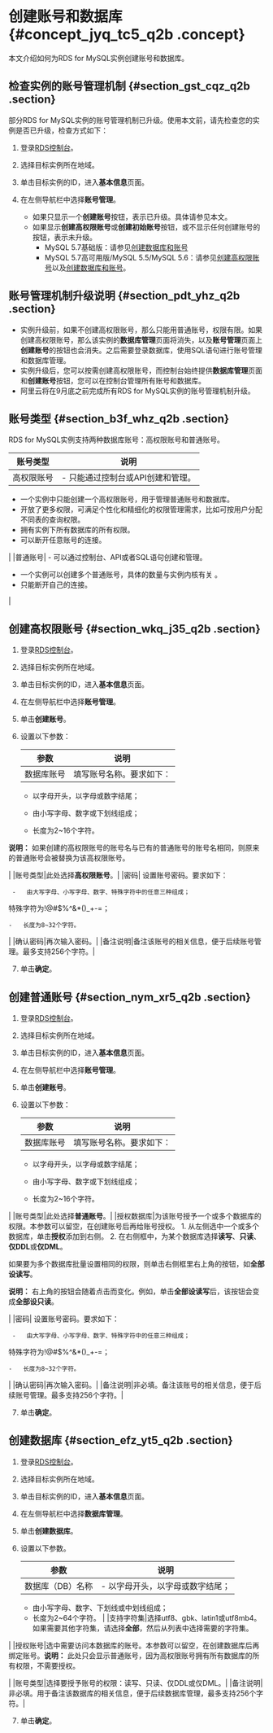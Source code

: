 # 创建账号和数据库 {#concept_jyq_tc5_q2b .concept}

本文介绍如何为RDS for MySQL实例创建账号和数据库。

## 检查实例的账号管理机制 {#section_gst_cqz_q2b .section}

部分RDS for MySQL实例的账号管理机制已升级。使用本文前，请先检查您的实例是否已升级，检查方式如下：

1.  登录[RDS控制台](https://rdsnext.console.aliyun.com)。
2.  选择目标实例所在地域。
3.  单击目标实例的ID，进入**基本信息**页面。
4.  在左侧导航栏中选择**账号管理**。

    -   如果只显示一个**创建账号**按钮，表示已升级。具体请参见本文。
    -   如果显示**创建高权限账号**或**创建初始账号**按钮，或不显示任何创建账号的按钮，表示未升级。
        -   MySQL 5.7基础版：请参见[创建数据库和账号](https://help.aliyun.com/document_detail/49015.html)
        -   MySQL 5.7高可用版/MySQL 5.5/MySQL 5.6：请参见[创建高权限账号](https://help.aliyun.com/document_detail/26130.html)以及[创建数据库和账号](https://help.aliyun.com/document_detail/26129.html)。

## 账号管理机制升级说明 {#section_pdt_yhz_q2b .section}

-   实例升级前，如果不创建高权限账号，那么只能用普通账号，权限有限。如果创建高权限账号，那么该实例的**数据库管理**页面将消失，以及**账号管理**页面上**创建账号**的按钮也会消失。之后需要登录数据库，使用SQL语句进行账号管理和数据库管理。
-   实例升级后，您可以按需创建高权限账号，而控制台始终提供**数据库管理**页面和**创建账号**按钮，您可以在控制台管理所有账号和数据库。
-   阿里云将在9月底之前完成所有RDS for MySQL实例的账号管理机制升级。

## 账号类型 {#section_b3f_whz_q2b .section}

RDS for MySQL实例支持两种数据库账号：高权限账号和普通账号。

|账号类型|说明|
|----|--|
|高权限账号| -   只能通过控制台或API创建和管理。
-   一个实例中只能创建一个高权限账号，用于管理普通账号和数据库。
-   开放了更多权限，可满足个性化和精细化的权限管理需求，比如可按用户分配不同表的查询权限。
-   拥有实例下所有数据库的所有权限。
-   可以断开任意账号的连接。

 |
|普通账号| -   可以通过控制台、API或者SQL语句创建和管理。
-   一个实例可以创建多个普通账号，具体的数量与实例内核有关 。
-   只能断开自己的连接。

 |

## 创建高权限账号 {#section_wkq_j35_q2b .section}

1.  登录[RDS控制台](https://rdsnext.console.aliyun.com)。
2.  选择目标实例所在地域。
3.  单击目标实例的ID，进入**基本信息**页面。
4.  在左侧导航栏中选择**账号管理**。
5.  单击**创建账号**。
6.  设置以下参数：

    |参数|说明|
    |--|--|
    |数据库账号| 填写账号名称。要求如下：

     -   以字母开头，以字母或数字结尾；

    -   由小写字母、数字或下划线组成；

    -   长度为2~16个字符。

 **说明：** 如果创建的高权限账号的账号名与已有的普通账号的账号名相同，则原来的普通账号会被替换为该高权限账号。

 |
    |账号类型|此处选择**高权限账号**。|
    |密码| 设置账号密码。要求如下：

     -   由大写字母、小写字母、数字、特殊字符中的任意三种组成；

特殊字符为!@\#$%^&\*\(\)\_+-=；

    -   长度为8~32个字符。

 |
    |确认密码|再次输入密码。|
    |备注说明|备注该账号的相关信息，便于后续账号管理。最多支持256个字符。|

7.  单击**确定**。

## 创建普通账号 {#section_nym_xr5_q2b .section}

1.  登录[RDS控制台](https://rdsnext.console.aliyun.com)。
2.  选择目标实例所在地域。
3.  单击目标实例的ID，进入**基本信息**页面。
4.  在左侧导航栏中选择**账号管理**。
5.  单击**创建账号**。
6.  设置以下参数：

    |参数|说明|
    |--|--|
    |数据库账号| 填写账号名称。要求如下：

     -   以字母开头，以字母或数字结尾；

    -   由小写字母、数字或下划线组成；

    -   长度为2~16个字符。

 |
    |账号类型|此处选择**普通账号**。|
    |授权数据库|为该账号授予一个或多个数据库的权限。本参数可以留空，在创建账号后再给账号授权。    1.  从左侧选中一个或多个数据库，单击**授权**添加到右侧。
    2.  在右侧框中，为某个数据库选择**读写**、**只读**、**仅DDL**或**仅DML**。

如果要为多个数据库批量设置相同的权限，则单击右侧框里右上角的按钮，如**全部设读写**。

**说明：** 右上角的按钮会随着点击而变化。例如，单击**全部设读写**后，该按钮会变成**全部设只读**。

|
    |密码| 设置账号密码。要求如下：

     -   由大写字母、小写字母、数字、特殊字符中的任意三种组成；

特殊字符为!@\#$%^&\*\(\)\_+-=；

    -   长度为8~32个字符。

 |
    |确认密码|再次输入密码。|
    |备注说明|非必填。备注该账号的相关信息，便于后续账号管理。最多支持256个字符。|

7.  单击**确定**。

## 创建数据库 {#section_efz_yt5_q2b .section}

1.  登录[RDS控制台](https://rdsnext.console.aliyun.com)。
2.  选择目标实例所在地域。
3.  单击目标实例的ID，进入**基本信息**页面。
4.  在左侧导航栏中选择**数据库管理**。
5.  单击**创建数据库**。
6.  设置以下参数。

    |参数|说明|
    |--|--|
    |数据库（DB）名称|     -   以字母开头，以字母或数字结尾；
    -   由小写字母、数字、下划线或中划线组成；
    -   长度为2~64个字符。
 |
    |支持字符集|选择utf8、gbk、latin1或utf8mb4。如果需要其他字符集，请选择**全部**，然后从列表中选择需要的字符集。

|
    |授权账号|选中需要访问本数据库的账号。本参数可以留空，在创建数据库后再绑定账号。**说明：** 此处只会显示普通账号，因为高权限账号拥有所有数据库的所有权限，不需要授权。

|
    |账号类型|选择要授予账号的权限：读写、只读、仅DDL或仅DML。|
    |备注说明|非必填。用于备注该数据库的相关信息，便于后续数据库管理，最多支持256个字符。|

7.  单击**确定**。

